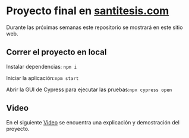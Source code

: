 # Proyecto final en [santitesis.com](http://www.santitesis.com)

Durante las próximas semanas este repositorio se mostrará en este sitio web.

## Correr el proyecto en local
Instalar dependencias:
`npm i`

Iniciar la aplicación:`npm start`


Abrir la GUI de Cypress para ejecutar las pruebas:`npx cypress open`

## Video
En el siguiente [Video](https://drive.google.com/file/d/1bFNHdEVo8CyqY1_gjVRdsFMnUqOlQOb2/view?usp=share_link)
se encuentra una explicación y demostración del proyecto.